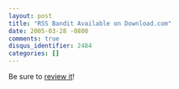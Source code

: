 ```yaml
---
layout: post
title: "RSS Bandit Available on Download.com"
date: 2005-03-28 -0800
comments: true
disqus_identifier: 2484
categories: []
---
```

Be sure to [review
it](http://www.download.com/RSS-Bandit/3000-9227_4-10375934.html?tag=lst-0-4)!

